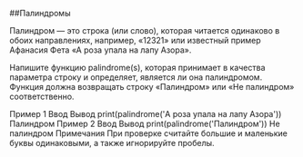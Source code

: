 ##Палиндромы

Палиндром — это строка (или слово),
которая читается одинаково в обоих направлениях,
например, «12321» или известный пример Афанасия Фета
«А роза упала на лапу Азора».

Напишите функцию palindrome(s),
которая принимает в качества параметра строку и определяет,
является ли она палиндромом. 
Функция должна возвращать строку «Палиндром» или «Не палиндром» соответственно.

Пример 1
Ввод	Вывод
print(palindrome('А роза упала на лапу Азора'))
Палиндром
Пример 2
Ввод	Вывод
print(palindrome('Палиндром'))
Не палиндром
Примечания
При проверке считайте большие и маленькие буквы одинаковыми, а также игнорируйте пробелы.
